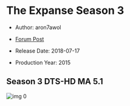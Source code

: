 # The Expanse Season 3

* Author: aron7awol

* [Forum Post](https://www.avsforum.com/threads/bass-eq-for-filtered-movies.2995212/post-57939066)

* Release Date: 2018-07-17
* Production Year: 2015

## Season 3 DTS-HD MA 5.1

![img 0](https://i.imgur.com/b1YycSl.jpg)

